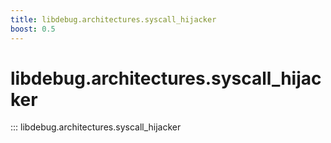 ```yaml
---
title: libdebug.architectures.syscall_hijacker
boost: 0.5
---
```

# libdebug.architectures.syscall_hijacker
::: libdebug.architectures.syscall_hijacker
